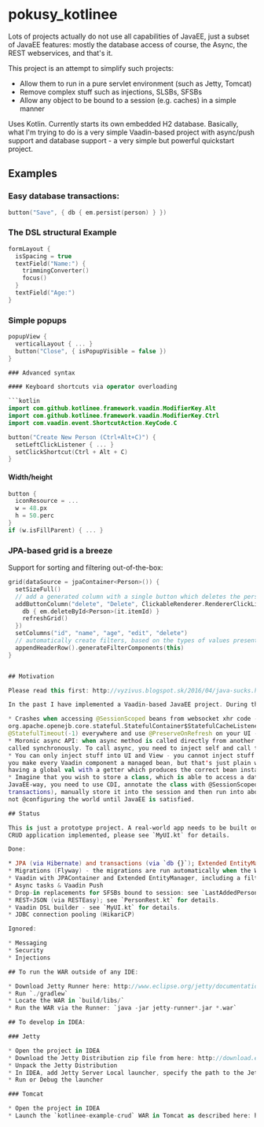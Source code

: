 # pokusy_kotlinee

Lots of projects actually do not use all capabilities of JavaEE, just a subset of JavaEE features: mostly the database access of course,
the Async, the REST webservices, and that's it.

This project is an attempt to simplify such projects:

* Allow them to run in a pure servlet environment (such as Jetty, Tomcat)
* Remove complex stuff such as injections, SLSBs, SFSBs
* Allow any object to be bound to a session (e.g. caches) in a simple manner

Uses Kotlin. Currently starts its own embedded H2 database. Basically, what I'm trying to do is a very simple Vaadin-based project with async/push support
and database support - a very simple but powerful quickstart project.

## Examples

### Easy database transactions:

```kotlin
button("Save", { db { em.persist(person) } })
```

### The DSL structural Example

```kotlin
formLayout {
  isSpacing = true
  textField("Name:") {
    trimmingConverter()
    focus()
  }
  textField("Age:")
}
```

### Simple popups

```kotlin
popupView {
  verticalLayout { ... }
  button("Close", { isPopupVisible = false })
}

### Advanced syntax

#### Keyboard shortcuts via operator overloading

```kotlin
import com.github.kotlinee.framework.vaadin.ModifierKey.Alt
import com.github.kotlinee.framework.vaadin.ModifierKey.Ctrl
import com.vaadin.event.ShortcutAction.KeyCode.C

button("Create New Person (Ctrl+Alt+C)") {
  setLeftClickListener { ... }
  setClickShortcut(Ctrl + Alt + C)
}

```

#### Width/height

```kotlin
button {
  iconResource = ...
  w = 48.px
  h = 50.perc
}
if (w.isFillParent) { ... }
```


### JPA-based grid is a breeze

Support for sorting and filtering out-of-the-box:

```kotlin
grid(dataSource = jpaContainer<Person>()) {
  setSizeFull()
  // add a generated column with a single button which deletes the person in question
  addButtonColumn("delete", "Delete", ClickableRenderer.RendererClickListener {
    db { em.deleteById<Person>(it.itemId) }
    refreshGrid()
  })
  setColumns("id", "name", "age", "edit", "delete")
  // automatically create filters, based on the types of values present in particular columns.
  appendHeaderRow().generateFilterComponents(this)
}


## Motivation

Please read this first: http://vyzivus.blogspot.sk/2016/04/java-sucks.html

In the past I have implemented a Vaadin-based JavaEE project. During the implementation I was constantly plagued with the following issues:

* Crashes when accessing @SessionScoped beans from websocket xhr code - https://vaadin.com/forum#!/thread/11474306 ; @NormalUIScoped produces
org.apache.openejb.core.stateful.StatefulContainer$StatefulCacheListener timedOut and javax.ejb.NoSuchEJBException - you need to add
@StatefulTimeout(-1) everywhere and use @PreserveOnRefresh on your UI - stupid.
* Moronic async API: when async method is called directly from another method in that very SLSB, the method is actually silently
called synchronously. To call async, you need to inject self and call the method as `self.method()`
* You can only inject stuff into UI and View - you cannot inject stuff into arbitrary Vaadin components. Well, you can if 
you make every Vaadin component a managed bean, but that's just plain weird. How about
having a global val with a getter which produces the correct bean instance on demand?
* Imagine that you wish to store a class, which is able to access a database, to a session. Some sort of cache, perhaps. In order to do this
JavaEE-way, you need to use CDI, annotate the class with @SessionScoped, @Inject some SLSB to it (cause managed beans do not yet have support for
transactions), manually store it into the session and then run into abovementioned issues with websocket xhr. What the heck? I want to focus on coding,
not @configuring the world until JavaEE is satisfied.

## Status

This is just a prototype project. A real-world app needs to be built on top of this, to see how well this quasi-framework will fare. There is a sample
CRUD application implemented, please see `MyUI.kt` for details.

Done:

* JPA (via Hibernate) and transactions (via `db {}`); Extended EntityManager is also supported
* Migrations (Flyway) - the migrations are run automatically when the WAR is started.
* Vaadin with JPAContainer and Extended EntityManager, including a filter generator which auto-generates filter Fields for your Grid
* Async tasks & Vaadin Push
* Drop-in replacements for SFSBs bound to session: see `LastAddedPersonCache.kt` for details.
* REST+JSON (via RESTEasy); see `PersonRest.kt` for details.
* Vaadin DSL builder - see `MyUI.kt` for details.
* JDBC connection pooling (HikariCP)

Ignored:

* Messaging
* Security
* Injections

## To run the WAR outside of any IDE:

* Download Jetty Runner here: http://www.eclipse.org/jetty/documentation/current/runner.html
* Run `./gradlew`
* Locate the WAR in `build/libs/`
* Run the WAR via the Runner: `java -jar jetty-runner*.jar *.war`

## To develop in IDEA:

### Jetty

* Open the project in IDEA
* Download the Jetty Distribution zip file from here: http://download.eclipse.org/jetty/stable-9/dist/
* Unpack the Jetty Distribution
* In IDEA, add Jetty Server Local launcher, specify the path to the Jetty Distribution directory and attach the `kotlinee-example-crud` WAR-exploded artifact to the runner
* Run or Debug the launcher

### Tomcat

* Open the project in IDEA
* Launch the `kotlinee-example-crud` WAR in Tomcat as described here: https://kotlinlang.org/docs/tutorials/httpservlets.html

